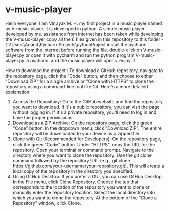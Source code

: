 # v-music-player
Hello everyone, I am Vinayak M. H. my first project is a music player named as V-music-player. it is developed in python.
A simple music player developed by me.
assistance from internet has been taken while developing the V-music-player
copy all the 6 files given in this repository to this folder - C:\Users\Anand\PycharmProjects\pythonProject
install the pycharm software from the internet before running the file.
double-click on V-music-player.py or open it with pycharm and run the python program V-music-player.py in pycharm, and the music player will opens.
enjoy...!

How to download the project : 
To download a GitHub repository, navigate to the repository page, click the "Code" button, and then choose to either "Download ZIP" for a single archive or "Clone with HTTPS" to clone the repository using a command-line tool like Git. 
Here's a more detailed explanation:
1. Access the Repository:
Go to the GitHub website and find the repository you want to download.
If it's a public repository, you can visit the page without logging in. If it's a private repository, you'll need to log in and have the proper permissions. 
2. Download as a ZIP Archive:
On the repository page, click the green "Code" button.
In the dropdown menu, click "Download ZIP".
The entire repository will be downloaded to your device as a zipped file. 
3. Clone with Git (Recommended for Developers):
On the repository page, click the green "Code" button. 
Under "HTTPS", copy the URL for the repository. 
Open your terminal or command prompt. 
Navigate to the directory where you want to clone the repository. 
Use the git clone command followed by the repository URL (e.g., git clone https://github.com/your-username/your-repository.git). 
This will create a local copy of the repository in the directory you specified. 
4. Using GitHub Desktop:
If you prefer a GUI, you can use GitHub Desktop.
In the File menu, click Clone Repository.
Choose the tab that corresponds to the location of the repository you want to clone or manually enter the repository location.
Select the local directory into which you want to clone the repository.
At the bottom of the "Clone a Repository" window, click Clone.
